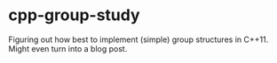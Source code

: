 # cpp-group-study
Figuring out how best to implement (simple) group structures in C++11. Might even turn into a blog post.
